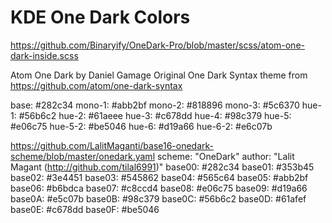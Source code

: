 # KDE One Dark Colors

https://github.com/Binaryify/OneDark-Pro/blob/master/scss/atom-one-dark-inside.scss

Atom One Dark by Daniel Gamage
Original One Dark Syntax theme from https://github.com/atom/one-dark-syntax

base:    #282c34
mono-1:  #abb2bf
mono-2:  #818896
mono-3:  #5c6370
hue-1:   #56b6c2
hue-2:   #61aeee
hue-3:   #c678dd
hue-4:   #98c379
hue-5:   #e06c75
hue-5-2: #be5046
hue-6:   #d19a66
hue-6-2: #e6c07b

https://github.com/LalitMaganti/base16-onedark-scheme/blob/master/onedark.yaml
scheme: "OneDark"
author: "Lalit Magant (http://github.com/tilal6991)"
base00: #282c34
base01: #353b45
base02: #3e4451
base03: #545862
base04: #565c64
base05: #abb2bf
base06: #b6bdca
base07: #c8ccd4
base08: #e06c75
base09: #d19a66
base0A: #e5c07b
base0B: #98c379
base0C: #56b6c2
base0D: #61afef
base0E: #c678dd
base0F: #be5046

